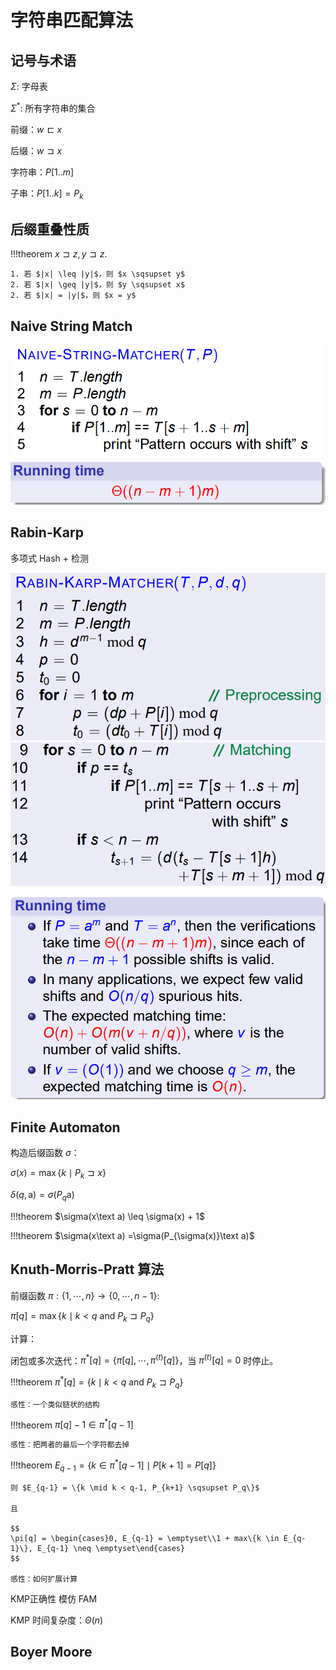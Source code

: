 # 字符串匹配算法

## 记号与术语

$\Sigma$: 字母表

$\Sigma^*$: 所有字符串的集合

前缀：$w \sqsubset x$

后缀：$w \sqsupset x$

字符串：$P[1..m]$

子串：$P[1..k] = P_k$

## 后缀重叠性质

!!!theorem
    $x \sqsupset z, y \sqsupset z$.

    1. 若 $|x| \leq |y|$，则 $x \sqsupset y$
    2. 若 $|x| \geq |y|$，则 $y \sqsupset x$
    2. 若 $|x| = |y|$，则 $x = y$

## Naive String Match

![](string_matching.assets/2022-06-04-11-50-15.png)

## Rabin-Karp

多项式 Hash + 检测

![](string_matching.assets/2022-06-04-11-52-25.png)
![](string_matching.assets/2022-06-04-11-52-38.png)

![](string_matching.assets/2022-06-04-11-53-10.png)

## Finite Automaton

构造后缀函数 $\sigma$：

$\sigma(x) = \max\{k \mid P_k \sqsupset x\}$

$\delta(q,\text{a}) = \sigma(P_q\text{a})$

!!!theorem
    $\sigma(x\text a) \leq \sigma(x) + 1$

!!!theorem
    $\sigma(x\text a) =\sigma(P_{\sigma(x)}\text a)$

## Knuth-Morris-Pratt 算法

前缀函数 $\pi: \{1, \cdots, n\} \to \{0, \cdots, n-1\}$:

$\pi[q] = \max \{k \mid k < q \text{ and } P_k \sqsupset P_q\}$

计算：

闭包或多次迭代：$\pi^*[q] = \{\pi[q], \cdots, \pi^{(t)}[q]\}$，当 $\pi^{(t)}[q] = 0$ 时停止。

!!!theorem
    $\pi^*[q] = \{k \mid k < q \text{ and } P_k \sqsupset P_q\}$

    感性：一个类似链状的结构

!!!theorem
    $\pi[q] - 1 \in \pi^*[q-1]$

    感性：把两者的最后一个字符都去掉

!!!theorem
    $E_{q-1} = \{k \in \pi^*[q-1] \mid P[k+1] = P[q]\}$

    则 $E_{q-1} = \{k \mid k < q-1, P_{k+1} \sqsupset P_q\}$

    且

    $$
    \pi[q] = \begin{cases}0, E_{q-1} = \emptyset\\1 + max\{k \in E_{q-1}\}, E_{q-1} \neq \emptyset\end{cases}
    $$
    
    感性：如何扩展计算

KMP正确性 模仿 FAM

KMP 时间复杂度：$\Theta(n)$

## Boyer Moore